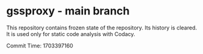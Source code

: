 # gssproxy - main branch

This repository contains frozen state of the repository.
Its history is cleared. It is used only for static code
analysis with Codacy.

Commit Time: 1703397160